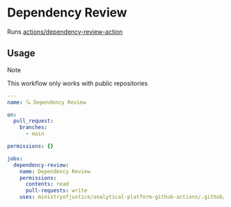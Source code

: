 # Dependency Review

Runs [actions/dependency-review-action](https://github.com/actions/dependency-review-action)

## Usage

> [!NOTE]
> This workflow only works with public repositories

```yaml
---
name: 🔍 Dependency Review

on:
  pull_request:
    branches:
      - main

permissions: {}

jobs:
  dependency-review:
    name: Dependency Review
    permissions:
      contents: read
      pull-requests: write
    uses: ministryofjustice/analytical-platform-github-actions/.github/workflows/reusable-dependency-review.yml@<commit SHA> # <version>
```
